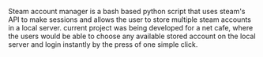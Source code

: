 Steam account manager is a bash based python script that uses steam's API to make sessions and allows the user to store multiple steam accounts in a local server.
current project was being developed for a net cafe, where the users would be able to choose any available stored account on the local server and login instantly by the press of one simple click.
